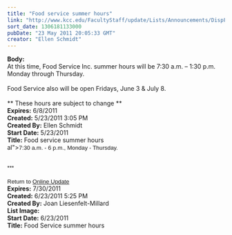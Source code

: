 ```yaml
---
title: "Food service summer hours"
link: "http://www.kcc.edu/FacultyStaff/update/Lists/Announcements/DispForm.aspx?ID=316"
sort_date: 1306181133000
pubDate: "23 May 2011 20:05:33 GMT"
creator: "Ellen Schmidt"
---
```


<div><b>Body:</b> <div class=ExternalClass55ED1128619B496D9E6F55FD75B9AFE7><div>At this time, Food Service Inc. summer hours will be 7:30 a.m. – 1:30 p.m. Monday through Thursday. </div>
<div> </div>
<div>Food Service also will be open Fridays, June 3 &amp; July 8.</div>
<div> </div>
<div>** These hours are subject to change **<br></div></div></div>
<div><b>Expires:</b> 6/8/2011</div>
<div><b>Created:</b> 5/23/2011 3:05 PM</div>
<div><b>Created By:</b> Ellen Schmidt</div>
<div><b>Start Date:</b> 5/23/2011</div>
<div><b>Title:</b> Food service summer hours</div>
al"><span style="font-family:'Arial','sans-serif';font-size:10pt">7:30 a.m. - 6 p.m., Monday - Thursday.</span></p>
<p style="margin:0in 0in 0pt" class="MsoNormal"><span style="font-family:'Arial','sans-serif';font-size:10pt"></span> </p>
<p style="margin:0in 0in 0pt" class="MsoNormal"><span style="font-family:'Arial','sans-serif';font-size:10pt">***</span></p>
<p style="margin:0in 0in 0pt" class="MsoNormal"><span style="font-family:'Arial','sans-serif';font-size:10pt"></span> </p>
<p style="margin:0in 0in 0pt" class="MsoNormal"><span style="font-family:'Arial','sans-serif';font-size:10pt">Return to <a href="/FacultyStaff/update/Pages/dailyupdate.aspx">Online Update</a></span><span style="font-family:'Arial','sans-serif';font-size:10pt">                                 </span></p></div></div></div>
<div><b>Expires:</b> 7/30/2011</div>
<div><b>Created:</b> 6/23/2011 5:25 PM</div>
<div><b>Created By:</b> Joan Liesenfelt-Millard</div>
<div><b>List Image:</b> <a href="http://www.kcc.edu/FacultyStaff/update/PublishingImages/Chef%20Auston%20Minnich%2010-20-2010%20007-sm-cr-web.jpg"></a></div>
<div><b>Start Date:</b> 6/23/2011</div>
<div><b>Title:</b> Food Service summer hours</div>
